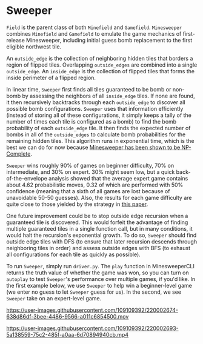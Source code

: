 # Sweeper
 
`Field` is the parent class of both `Minefield` and `Gamefield`. `Minesweeper` combines `Minefield` and `Gamefield` to emulate the game mechanics of first-release Minesweeper, including initial guess bomb replacement to the first eligible northwest tile.

An `outside_edge` is the collection of neighboring hidden tiles that borders a region of flipped tiles. Overlapping `outside_edges` are combined into a single `outside_edge`. An `inside_edge` is the collection of flipped tiles that forms the inside perimeter of a flipped region. 

In linear time, `Sweeper` first finds all tiles guaranteed to be bomb or non-bomb by assessing the neighbors of all `inside_edge` tiles. If none are found, it then recursively backtracks through each `outside_edge` to discover all possible bomb configurations. `Sweeper` uses that information efficiently (instead of storing all of these configurations, it simply keeps a tally of the number of times each tile is configured as a bomb) to find the bomb probability of each `outside_edge` tile. It then finds the expected number of bombs in all of the `outside_edges` to calculate bomb probabilities for the remaining hidden tiles. This algorithm runs in exponential time, which is the best we can do for now because [Minesweeper has been shown to be NP-Complete](http://www.minesweeper.info/articles/MinesweeperIsNPComplete.pdf). 

`Sweeper` wins roughly 90% of games on beginner difficulty, 70% on intermediate, and 30% on expert. 30% might seem low, but a quick back-of-the-envelope analysis showed that the average expert game contains about 4.62 probabilistic moves, 0.32 of which are performed with 50% confidence (meaning that a sixth of all games are lost because of unavoidable 50-50 guesses). Also, the results for each game difficulty are quite close to those yielded by the strategy in [this paper](https://minesweepergame.com/math/algorithmic-approaches-to-playing-minesweeper-2015.pdf).

One future improvement could be to stop outside edge recursion when a guaranteed tile is discovered. This would forfeit the advantage of finding multiple guaranteed tiles in a single function call, but in many conditions, it would halt the recursion's exponential growth. To do so, `Sweeper` should find outside edge tiles with DFS (to ensure that later recursion descends through neighboring tiles in order) and assess outside edges with BFS (to exhaust all configurations for each tile as quickly as possible). 

To run `Sweeper`, simply run `driver.py`. The `play` function in MinesweeperCLI returns the truth value of whether the game was won, so you can turn on `autoplay` to test `Sweeper`'s performance over multiple games, if you'd like. In the first example below, we use `Sweeper` to help win a beginner-level game (we enter no guess to let `Sweeper` guess for us). In the second, we see `Sweeper` take on an expert-level game.  


https://user-images.githubusercontent.com/109109392/220002674-638d86df-3bee-4486-9566-a011c6854500.mov


https://user-images.githubusercontent.com/109109392/220002693-5a138559-75c2-485f-a0aa-6d70894940cb.mp4

